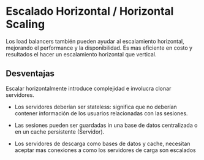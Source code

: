 # Escalado Horizontal / Horizontal Scaling

Los load balancers también pueden ayudar al escalamiento horizontal, mejorando el performance y la disponibilidad. Es mas eficiente en costo y resultados el hacer un escalamiento horizontal que vertical.

## Desventajas

Escalar horizontalmente introduce complejidad e involucra clonar servidores.

- Los servidores deberían ser stateless: significa que no deberían contener información de los usuarios relacionadas con las sesiones.

- Las sesiones pueden ser guardadas in una base de datos centralizada o en un cache persistente (Servidor).

- Los servidores de descarga como bases de datos y cache, necesitan aceptar mas conexiones a como los servidores de carga son escalados
